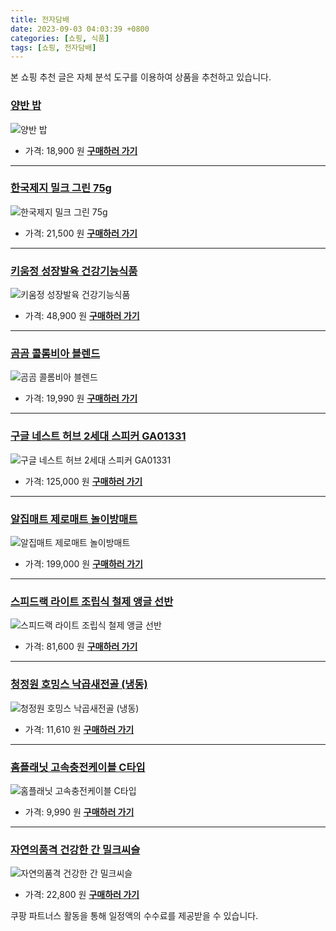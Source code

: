 ```yaml
---
title: 전자담배
date: 2023-09-03 04:03:39 +0800
categories: [쇼핑, 식품]
tags: [쇼핑, 전자담배]
---
```

본 쇼핑 추천 글은 자체 분석 도구를 이용하여 상품을 추천하고 있습니다.
### [양반 밥](https://link.coupang.com/re/AFFSDP?lptag=AF1030537&pageKey=5829376569&itemId=10083401042&vendorItemId=77366283199&traceid=V0-153-c7e47ba843d3490d&requestid=20230907040339753266317758)
![양반 밥](https://ads-partners.coupang.com/image1/THFtH1PmZWOuX8twTJE2ZlpJQli4Zrh8nfBUbc3lWWCg0sC0VemK_iod8k8V0wdQyBngML0BKSFTUBESkOYr-Gkaxun3tiCh4jBJxG-zfNkaiWoc9RQXqW35_UP6vJUp3rUJV4DyvOg78NtQoP37BCKKApz1h-vkxWTeyRaPVDxUzECOGZy9E4rVlFDnAk02T4e65xURnZa9mNnfKBwxGTEHCqe9MhutZhOpsUwulLExRWvKK6GyXqw5xVKgNKY169w8XvQj8J4DOYG9EWC4)
- 가격: 18,900 원
[**구매하러 가기**](https://link.coupang.com/re/AFFSDP?lptag=AF1030537&pageKey=5829376569&itemId=10083401042&vendorItemId=77366283199&traceid=V0-153-c7e47ba843d3490d&requestid=20230907040339753266317758)
---
### [한국제지 밀크 그린 75g](https://link.coupang.com/re/AFFSDP?lptag=AF1030537&pageKey=6595170520&itemId=14898439090&vendorItemId=82137188944&traceid=V0-153-191813223cf0a56c&requestid=20230907040339753266317758)
![한국제지 밀크 그린 75g](https://ads-partners.coupang.com/image1/gbieL_FAbBUIeiUhgUZ7P0r4xmNxSrIvjlfw7qohJUGuiK0Jr5zIVcp1JFjo_GQOPMPibhECrnzsuD0TetemQyWbG7h8QM1_RQ6w6ZQV1hY0VVwhAT5I1HxDwWWt-sxgUkGytTgpkmvt76zghnPLqGFj-jMOzyyOQtyKk-3gj0478dXKbUeyjGab9ABnagg2zt9JDLmjr44d3AU066fqBRPysxaYgHYvHHo4b0A_gGqYmT2yvT8usrTXnjPe0pvNTiPVOeOgTY03M0ehL60FAvg=)
- 가격: 21,500 원
[**구매하러 가기**](https://link.coupang.com/re/AFFSDP?lptag=AF1030537&pageKey=6595170520&itemId=14898439090&vendorItemId=82137188944&traceid=V0-153-191813223cf0a56c&requestid=20230907040339753266317758)
---
### [키움정 성장발육 건강기능식품](https://link.coupang.com/re/AFFSDP?lptag=AF1030537&pageKey=3325924&itemId=15519214&vendorItemId=3023342024&traceid=V0-153-ae8b29372628338d&requestid=20230907040339753266317758)
![키움정 성장발육 건강기능식품](https://ads-partners.coupang.com/image1/Glk9hy-UmgKr6hqrGof70m1lieq9cE8zCsjWDcNTq4zWwdjtfb1wCVwhBiM6Xzlw8DA0nwiMOd_eRuq2hhXX5eanInR4ObLdWgbWD6GZHhtbOn0PKrQyNJ02Gl_sP7zwdzySt0qEr126mADnQe7qh_td2QzbAp29A2NDTB2qKey8igTNO3MWvixAUx1IfY84HcEC_2j30DZIegaZiRhuHWZe-aooWyZ47MrK8bhKSN3rn_SdIS8RQPJTFxrdbNpwMmRDy2f9fPsuhzFuXlX-1A==)
- 가격: 48,900 원
[**구매하러 가기**](https://link.coupang.com/re/AFFSDP?lptag=AF1030537&pageKey=3325924&itemId=15519214&vendorItemId=3023342024&traceid=V0-153-ae8b29372628338d&requestid=20230907040339753266317758)
---
### [곰곰 콜롬비아 블렌드](https://link.coupang.com/re/AFFSDP?lptag=AF1030537&pageKey=293277191&itemId=926069142&vendorItemId=5301680161&traceid=V0-153-75db2272c4db5fca&requestid=20230907040339753266317758)
![곰곰 콜롬비아 블렌드](https://ads-partners.coupang.com/image1/X284ayxsQQkQ_lNLX-gFCw3jF19Hl3n9sr6IQH4mW9ECPu906RQhp3qUUee5ZIGG9iNT1gm-9PI02Y_yMox_8SFCE4LyylrKUy4cNyI1cDtPFFn_ocjQZi5WnuIHT_LgrY7BuuilOigXuJeWzc544_61LzJgOaizi621Plbdfc9XSM4ADi_HgVvhE2bPox6bma3GjJQWoeLOOzeXkfvegJdQMZLQX38L-31OjBGOdrcklKsDiINVtENVYuG3t2AyQmN60ZbZB5-Qi3VKZhFpiw==)
- 가격: 19,990 원
[**구매하러 가기**](https://link.coupang.com/re/AFFSDP?lptag=AF1030537&pageKey=293277191&itemId=926069142&vendorItemId=5301680161&traceid=V0-153-75db2272c4db5fca&requestid=20230907040339753266317758)
---
### [구글 네스트 허브 2세대 스피커 GA01331](https://link.coupang.com/re/AFFSDP?lptag=AF1030537&pageKey=6702401544&itemId=15529350856&vendorItemId=82748558807&traceid=V0-153-9f2d971b2595004d&requestid=20230907040339753266317758)
![구글 네스트 허브 2세대 스피커 GA01331](https://ads-partners.coupang.com/image1/Ta18hK85SS7TOylLTWU0Wg-7DOPLqWUpFQ6p8wqJbumLYLNbgQqsFSnPfz1DA40ejPCGK_-GbdCd-DAe0QRNA5gLpoQw9poGQnEupXaUy3ky1XusWCD4UPAGEyfL1i5mov1_syb9i0gRs4KeIZaTlz3LWlhLO6cvPDmbyBZFuLqkvSF5ZlAbvRTbloNF2vMVGHHglghM38-kp9DJoZfp9L7Wftoojypxv0Zmz1yLl5xxCTS7PMjVh6fSMgtZ-zNZ_hFdJ6fEqOXw9LEn8-5R)
- 가격: 125,000 원
[**구매하러 가기**](https://link.coupang.com/re/AFFSDP?lptag=AF1030537&pageKey=6702401544&itemId=15529350856&vendorItemId=82748558807&traceid=V0-153-9f2d971b2595004d&requestid=20230907040339753266317758)
---
### [알집매트 제로매트 놀이방매트](https://link.coupang.com/re/AFFSDP?lptag=AF1030537&pageKey=4848485791&itemId=6273957146&vendorItemId=73569567930&traceid=V0-153-a86b5afb64803bda&requestid=20230907040339753266317758)
![알집매트 제로매트 놀이방매트](https://ads-partners.coupang.com/image1/8VN8BYiYem6dLezo8Vxh0iuy5STI6Nu-46u7FspOW5v2Db0xClVbkvb4I1vKbCd9izLmtrG6ugoPtbZAaY6q847Sa6HMT9W2qfcFPn3x3K2GkJjdS54orcq4StXuSaf6fx-4Nm7RbwsC09IYrhp0DyXqx0ZFJq9qyCP3eDaHGeZDcOpvpNMZfOOKa9ombQHCpQR5fUjjztO_o409qCVV6hsze39gnHn1vtlauu7w4E49ATmOwYcm2Rr0DgvEgPwPgabR81T6XKl71miXuTlQ)
- 가격: 199,000 원
[**구매하러 가기**](https://link.coupang.com/re/AFFSDP?lptag=AF1030537&pageKey=4848485791&itemId=6273957146&vendorItemId=73569567930&traceid=V0-153-a86b5afb64803bda&requestid=20230907040339753266317758)
---
### [스피드랙 라이트 조립식 철제 앵글 선반](https://link.coupang.com/re/AFFSDP?lptag=AF1030537&pageKey=7579201052&itemId=15977342849&vendorItemId=83183333476&traceid=V0-153-8541bd1679f7366b&requestid=20230907040339753266317758)
![스피드랙 라이트 조립식 철제 앵글 선반](https://ads-partners.coupang.com/image1/5PVBJQ32AHPeu3pi5GtFFjKnFTwnv0kbsy3IMFLZvTlYydW3Cil4XhNqeh4lk6FkHf2TTEjU2Cze2JiFnrVuKKZWieQUxvgqXn4KxUnI7D9mmnmf9gSDI-BBMr7x8iqwpdgezBnqutGxdaOl-h4Tpy5Z03xjZTWZx2x43sz-yUMXQRYCRvx8_kQpEut3o0d8Mz4ZoI8YR_rLqIbb9LOK50nj4NbL0e7DoUel5WGhYS7Nn_rKsaKA0yXgSOsWTHkhzn7sfJds9kI=)
- 가격: 81,600 원
[**구매하러 가기**](https://link.coupang.com/re/AFFSDP?lptag=AF1030537&pageKey=7579201052&itemId=15977342849&vendorItemId=83183333476&traceid=V0-153-8541bd1679f7366b&requestid=20230907040339753266317758)
---
### [청정원 호밍스 낙곱새전골 (냉동)](https://link.coupang.com/re/AFFSDP?lptag=AF1030537&pageKey=6168220034&itemId=12021424122&vendorItemId=79293740157&traceid=V0-153-8b421df3a14c4e98&requestid=20230907040339753266317758)
![청정원 호밍스 낙곱새전골 (냉동)](https://ads-partners.coupang.com/image1/bCceCMmOTItrLN8obHYEyxl1gczlE4NRSr8Woly0OuIPpZy349_OmyZPN9YvPyXptIxS4koSmhj6ttkM78CZUTkD6nzCdrW_8ShfPV94Bn__vW4RJM2n9Sj6aH7kqW13cGhMxZWsddBdAyt5gV8ir2MFo1urH9rzDjG1EpPYH76V6mZBQ6zcsk7rEoUMmqkV1jRgcplgbdO1UjVdFsPp02cW-HNBdxEJ_VbESQJkyOINm5PY-qUulXeXBcUww2DDZOapB2Tnn_K8HNvfaQUT0Q==)
- 가격: 11,610 원
[**구매하러 가기**](https://link.coupang.com/re/AFFSDP?lptag=AF1030537&pageKey=6168220034&itemId=12021424122&vendorItemId=79293740157&traceid=V0-153-8b421df3a14c4e98&requestid=20230907040339753266317758)
---
### [홈플래닛 고속충전케이블 C타입](https://link.coupang.com/re/AFFSDP?lptag=AF1030537&pageKey=1628632801&itemId=2778295728&vendorItemId=70768075451&traceid=V0-153-adc708e342945285&requestid=20230907040339753266317758)
![홈플래닛 고속충전케이블 C타입](https://ads-partners.coupang.com/image1/XCjqoasD840SEWp-XE6_fNf10iGTmdMZmHId0jsUzOwwQeJFkWNJOIfWRpfIXgaN3rmhTtxXe1dWDSdHQt_xZIio5xFp4xmPYNu5cMnJ2aoQRXVYpF6D0KfU3ANakVbvpTzwj4rqSsEZ3vToHkE22DUEGkjVTzsEteJviUjrsyWyLODsj4Ir94C4-wPX3Wci_6p92O1xMVWjf8vQ_w00taLN8FTlfe9CjPCRNLYPfJC93fwaFzCglRnGPFBhDh40di2Ui2y-B98XAZ4v5BQ=)
- 가격: 9,990 원
[**구매하러 가기**](https://link.coupang.com/re/AFFSDP?lptag=AF1030537&pageKey=1628632801&itemId=2778295728&vendorItemId=70768075451&traceid=V0-153-adc708e342945285&requestid=20230907040339753266317758)
---
### [자연의품격 건강한 간 밀크씨슬](https://link.coupang.com/re/AFFSDP?lptag=AF1030537&pageKey=2210839123&itemId=2656997286&vendorItemId=72704482830&traceid=V0-153-61f93780ce3c816e&requestid=20230907040339753266317758)
![자연의품격 건강한 간 밀크씨슬](https://ads-partners.coupang.com/image1/7ahgta7N_lcHMZ3z7R-1yp6bXTDZ4554TPRznXc5dunF1UuXXE5fCVYPvXtreBSHm_wpo_WyO3bitLBuDwOnYqK-fP4ZuveAfdyr8m04jCM2bLz5e9K-CMfU8e9ABiqShT-PeDvti2q2ITaDK20EZIAhIic4unlANaUNr30cm7AJa_pGaU134_v1ZmbS6Yb_1b4ci6CqtoHgA4mW-kOeMmCQEAmQfmolyKtSn7agC3IymnFhKfcsdOtpCRMuk9FYtxCnXzYWLkl_CrcdKYPdym7vSp_MbcQD7a6uWMez-Yap)
- 가격: 22,800 원
[**구매하러 가기**](https://link.coupang.com/re/AFFSDP?lptag=AF1030537&pageKey=2210839123&itemId=2656997286&vendorItemId=72704482830&traceid=V0-153-61f93780ce3c816e&requestid=20230907040339753266317758)


쿠팡 파트너스 활동을 통해 일정액의 수수료를 제공받을 수 있습니다.
